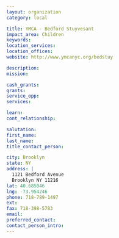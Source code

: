 ```yaml
---
layout: organization
category: local

title: YMCA - Bedford Stuyvesant
impact_area: Children
keywords: 
location_services: 
location_offices: 
website: http://www.ymcanyc.org/bedstuy

description: 
mission: 

cash_grants: 
grants: 
service_opp: 
services: 

learn: 
cont_relationship: 

salutation: 
first_name: 
last_name: 
title_contact_person: 

city: Brooklyn
state: NY
address: |
  1121 Bedford Avenue    
  Brooklyn NY 11216
lat: 40.685046
lng: -73.954246
phone: 718-789-1497
ext: 
fax: 718-398-5783
email: 
preferred_contact: 
contact_person_intro: 
---
```

